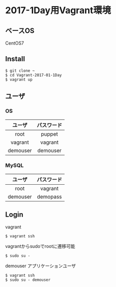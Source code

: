 # 2017-1Day用Vagrant環境

## ベースOS
CentOS7

## Install
```
$ git clone ~
$ cd Vagrant-2017-01-1Day
$ vagrant up 
```

## ユーザ
### OS
|ユーザ|パスワード|
|:-:|:-:|
|root|puppet|
|vagrant|vagrant|
|demouser|demouser|

### MySQL
|ユーザ|パスワード|
|:-:|:-:|
|root|vagrant|
|demouser|demopass|

## Login
vagrant

```
$ vagrant ssh
```

vagrantからsudoでrootに遷移可能

```
$ sudo su -
```

demouser アプリケーションユーザ
```
$ vagrant ssh
$ sudo su - demouser
```

